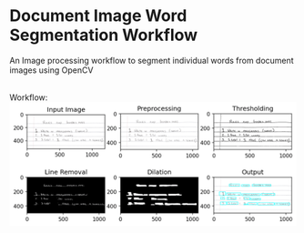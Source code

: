 <h1>Document Image Word Segmentation Workflow</h1>
An Image processing workflow to segment individual words from document images using OpenCV</br>
</br>

Workflow:
![alt text](https://github.com/arunkrishnarao/word_segmentation/blob/main/workflow.png?raw=true)
</br>
